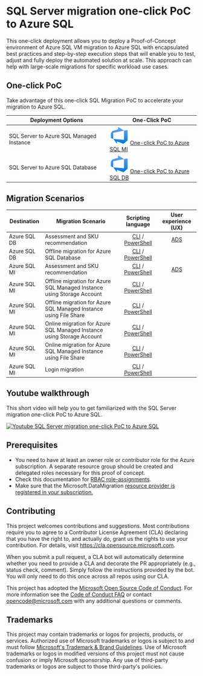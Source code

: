 # SQL Server migration one-click PoC to Azure SQL

This one-click deployment allows you to deploy a Proof-of-Concept environment of Azure SQL VM migration to Azure SQL with encapsulated best practices and step-by-step execution steps that will enable you to test, adjust and fully deploy the automated solution at scale.
This approach can help with large-scale migrations for specific workload use cases.

## One-click PoC

Take advantage of this one-click SQL Migration PoC to accelerate your migration to Azure SQL.

|Deployment Options                         | One-Click PoC  |
|---------                                  | ---------      |
| SQL Server to Azure SQL Managed Instance  | [![One-click PoC to Azure SQL MI](./media/Azure-DevOps.svg)](./AzureSQLMI/deploy/README.md) [One-click PoC to Azure SQL MI](./AzureSQLMI/deploy/README.md)         |
| SQL Server to Azure SQL Database          | [![One-click PoC to Azure SQL DB](./media/Azure-DevOps.svg)](./AzureSQLDB/deploy/README.md) [One-click PoC to Azure SQL DB](./AzureSQLDB/deploy/README.md)         |

## Migration Scenarios

| Destination | Migration Scenario | Scripting language | User experience (UX) |
|---------    |---------           |:---------:           |:---------:  |
| Azure SQL DB | Assessment and SKU recommendation | [CLI](./AzureSQLDB/assessment/CLI/azuresqldb-assessment-sku-using-cli.md) / [PowerShell](./AzureSQLDB/assessment/PowerShell/azuresqldb-assessment-sku-using-ps.md) | [ADS](./AzureSQLDB/assessment/ADS/azuresqldb-assessment-sku-using-ads.md)|
| Azure SQL DB | Offline migration for Azure SQL Database | [CLI](./AzureSQLDB/migration/CLI/azuresqldb-offline-migration-using-cli.md) / [PowerShell](/AzureSQLDB/migration/PowerShell/azuresqldb-offline-migration-using-ps.md)|  |
|Azure SQL MI | Assessment and SKU recommendation | [CLI](./AzureSQLMI/assessment/CLI/azuresqlmi-assessment-sku-using-cli.md) / [PowerShell](./AzureSQLMI/assessment/PowerShell/azuresqlmi-assessment-sku-using-ps.md) | [ADS](./AzureSQLMI/assessment/ADS/azuresqlmi-assessment-sku-using-ads.md)|
|Azure SQL MI | Offline migration for Azure SQL Managed Instance using Storage Account | [CLI](./AzureSQLMI/migration/CLI/azuresqlmi-offline-migration-using-azure-storage-cli.md) / [PowerShell](/AzureSQLMI/migration/PowerShell/azuresqlmi-offline-migration-using-azure-storage-ps.md)|  |
|Azure SQL MI | Offline migration for Azure SQL Managed Instance using File Share | [CLI](./AzureSQLMI/migration/CLI/azuresqlmi-offline-migration-using-file-share-cli.md) / [PowerShell](/AzureSQLMI/migration/PowerShell/azuresqlmi-offline-migration-using-file-share-ps.md) |  |
|Azure SQL MI | Online migration for Azure SQL Managed Instance using Storage Account | [CLI](./AzureSQLMI/migration/CLI/azuresqlmi-offline-migration-using-azure-storage-cli.md) / [PowerShell](/AzureSQLMI/migration/PowerShell/azuresqlmi-online-migration-using-azure-storage-ps.md)|  |
|Azure SQL MI | Online migration for Azure SQL Managed Instance using File Share | [CLI](./AzureSQLMI/migration/CLI/azuresqlmi-offline-migration-using-file-share-cli.md) / [PowerShell](/AzureSQLMI/migration/PowerShell/azuresqlmi-offline-migration-using-file-share-ps.md)
|Azure SQL MI | Login migration | [CLI](./AzureSQLMI/migration/CLI/azuresqlmi-login-migration-using-cli.md) / [PowerShell](/AzureSQLMI/migration/PowerShell/azuresqlmi-login-migration-using-ps.md) |  |

## Youtube walkthrough

This short video will help you to get familiarized with the SQL Server migration one-click PoC to Azure SQL.

[![Youtube SQL Server migration one-click PoC to Azure SQL](https://img.youtube.com/vi/qHaGY1oP7WU/0.jpg)](https://www.youtube.com/watch?v=qHaGY1oP7WU)

## Prerequisites

- You need to have at least an owner role or contributor role for the Azure subscription. A separate resource group should be created and delegated roles necessary for this proof of concept.
- Check this documentation for [RBAC role-assignments](https://learn.microsoft.com/en-us/azure/role-based-access-control/role-assignments-steps).
- Make sure that the Microsoft.DataMigration [resource provider is registered in your subscription.](https://learn.microsoft.com/en-us/azure/dms/quickstart-create-data-migration-service-portal#register-the-resource-provider)

## Contributing

This project welcomes contributions and suggestions.  Most contributions require you to agree to a
Contributor License Agreement (CLA) declaring that you have the right to, and actually do, grant us
the rights to use your contribution. For details, visit <https://cla.opensource.microsoft.com>.

When you submit a pull request, a CLA bot will automatically determine whether you need to provide
a CLA and decorate the PR appropriately (e.g., status check, comment). Simply follow the instructions
provided by the bot. You will only need to do this once across all repos using our CLA.

This project has adopted the [Microsoft Open Source Code of Conduct](https://opensource.microsoft.com/codeofconduct/).
For more information see the [Code of Conduct FAQ](https://opensource.microsoft.com/codeofconduct/faq/) or
contact [opencode@microsoft.com](mailto:opencode@microsoft.com) with any additional questions or comments.

## Trademarks

This project may contain trademarks or logos for projects, products, or services. Authorized use of Microsoft
trademarks or logos is subject to and must follow
[Microsoft's Trademark & Brand Guidelines](https://www.microsoft.com/en-us/legal/intellectualproperty/trademarks/usage/general).
Use of Microsoft trademarks or logos in modified versions of this project must not cause confusion or imply Microsoft sponsorship.
Any use of third-party trademarks or logos are subject to those third-party's policies.
